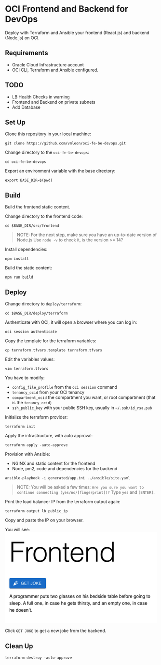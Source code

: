 # OCI Frontend and Backend for DevOps

Deploy with Terraform and Ansible your frontend (React.js) and backend (Node.js) on OCI.

## Requirements

- Oracle Cloud Infrastructure account
- OCI CLI, Terraform and Ansible configured.

## TODO

- LB Health Checks in warning
- Frontend and Backend on private subnets
- Add Database

## Set Up

Clone this repository in your local machine:
```
git clone https://github.com/vmleon/oci-fe-be-devops.git
```

Change directory to the `oci-fe-be-devops`:
```
cd oci-fe-be-devops
```

Export an environment variable with the base directory:
```
export BASE_DIR=$(pwd)
```

## Build

Build the frontend static content.

Change directory to the frontend code:
```
cd $BASE_DIR/src/frontend
```

> NOTE: For the next step, make sure you have an up-to-date version of Node.js
> Use `node -v` to check it, is the version >= 14?

Install dependencies:
```
npm install
```

Build the static content:
```
npm run build
```

## Deploy

Change directory to `deploy/terraform`:
```
cd $BASE_DIR/deploy/terraform
```

Authenticate with OCI, it will open a browser where you can log in:
```
oci session authenticate
```

Copy the template for the terraform variables:
```
cp terraform.tfvars.template terraform.tfvars
```

Edit the variables values:
```
vim terraform.tfvars
```

You have to modify:
- `config_file_profile` from the `oci session` command
- `tenancy_ocid` from your OCI tenancy
- `compartment_ocid` the compartment you want, or root compartment (that is the `tenancy_ocid`)
- `ssh_public_key` with your public SSH key, usually in `~/.ssh/id_rsa.pub`

Initialize the terraform provider:
```
terraform init
```

Apply the infrastructure, with auto approval:
```
terraform apply -auto-approve
```

Provision with Ansible:
- NGINX and static content for the frontend
- Node, pm2, code and dependencies for the backend
```
ansible-playbook -i generated/app.ini ../ansible/site.yaml
```

> NOTE: You will be asked a few times:
> `Are you sure you want to continue connecting (yes/no/[fingerprint])?`
> Type `yes` and `[ENTER]`.

Print the load balancer IP from the terraform output again:
```
terraform output lb_public_ip
```

Copy and paste the IP on your browser.

You will see:
![Screenshot](images/screenshot.png)

Click `GET JOKE` to get a new joke from the backend.

## Clean Up

```
terraform destroy -auto-approve
```